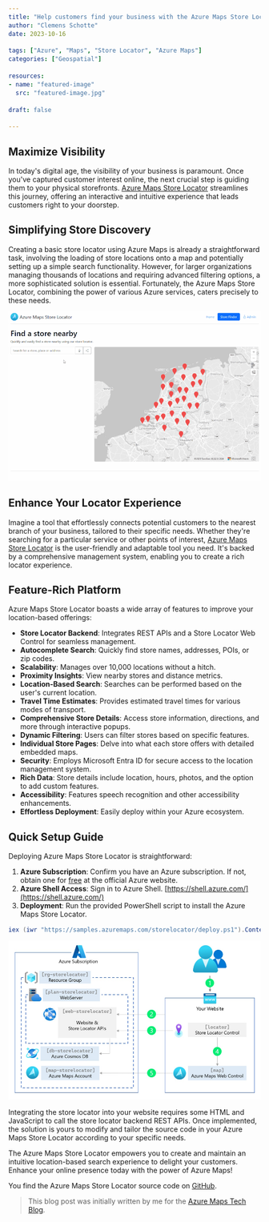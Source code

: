```yaml
---
title: "Help customers find your business with the Azure Maps Store Locator"
author: "Clemens Schotte"
date: 2023-10-16

tags: ["Azure", "Maps", "Store Locator", "Azure Maps"]
categories: ["Geospatial"]

resources:
- name: "featured-image"
  src: "featured-image.jpg"

draft: false

---
```


## Maximize Visibility

In today's digital age, the visibility of your business is paramount. Once you've captured customer interest online, the next crucial step is guiding them to your physical storefronts. [Azure Maps Store Locator](https://github.com/Azure-Samples/Azure-Maps-Locator) streamlines this journey, offering an interactive and intuitive experience that leads customers right to your doorstep.

## Simplifying Store Discovery

Creating a basic store locator using Azure Maps is already a straightforward task, involving the loading of store locations onto a map and potentially setting up a simple search functionality. However, for larger organizations managing thousands of locations and requiring advanced filtering options, a more sophisticated solution is essential. Fortunately, the Azure Maps Store Locator, combining the power of various Azure services, caters precisely to these needs.

![Azure Maps Store Locator](storelocator.gif)

## Enhance Your Locator Experience

Imagine a tool that effortlessly connects potential customers to the nearest branch of your business, tailored to their specific needs. Whether they're searching for a particular service or other points of interest, [Azure Maps Store Locator](https://github.com/Azure-Samples/Azure-Maps-Locator) is the user-friendly and adaptable tool you need. It's backed by a comprehensive management system, enabling you to create a rich locator experience.

## Feature-Rich Platform

Azure Maps Store Locator boasts a wide array of features to improve your location-based offerings:

- **Store Locator Backend**: Integrates REST APIs and a Store Locator Web Control for seamless management.
- **Autocomplete Search**: Quickly find store names, addresses, POIs, or zip codes.
- **Scalability**: Manages over 10,000 locations without a hitch.
- **Proximity Insights**: View nearby stores and distance metrics.
- **Location-Based Search**: Searches can be performed based on the user's current location.
- **Travel Time Estimates**: Provides estimated travel times for various modes of transport.
- **Comprehensive Store Details**: Access store information, directions, and more through interactive popups.
- **Dynamic Filtering**: Users can filter stores based on specific features.
- **Individual Store Pages**: Delve into what each store offers with detailed embedded maps.
- **Security**: Employs Microsoft Entra ID for secure access to the location management system.
- **Rich Data**: Store details include location, hours, photos, and the option to add custom features.
- **Accessibility**: Features speech recognition and other accessibility enhancements.
- **Effortless Deployment**: Easily deploy within your Azure ecosystem.

## Quick Setup Guide

Deploying Azure Maps Store Locator is straightforward:

1. **Azure Subscription**: Confirm you have an Azure subscription. If not, obtain one for [free](https://azure.microsoft.com/free/) at the official Azure website.
2. **Azure Shell Access**: Sign in to Azure Shell. [https://shell.azure.com/](https://shell.azure.com/)
3. **Deployment**: Run the provided PowerShell script to install the Azure Maps Store Locator.

```powershell
iex (iwr "https://samples.azuremaps.com/storelocator/deploy.ps1").Content
```

![Architecture](architecture.jpg)

Integrating the store locator into your website requires some HTML and JavaScript to call the store locator backend REST APIs. Once implemented, the solution is yours to modify and tailor the source code in your Azure Maps Store Locator according to your specific needs.

The Azure Maps Store Locator empowers you to create and maintain an intuitive location-based search experience to delight your customers. Enhance your online presence today with the power of Azure Maps!

You find the Azure Maps Store Locator source code on [GitHub](https://github.com/Azure-Samples/Azure-Maps-Locator).

> This blog post was initially written by me for the [Azure Maps Tech Blog](https://blog.azuremaps.com).